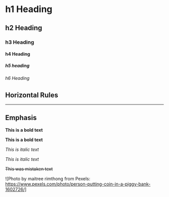 # h1 Heading
## h2 Heading 
### h3 Heading
#### h4 Heading
##### h5 heading
###### h6 Heading 


## Horizontal Rules 

---- 


## Emphasis 

**This is a bold text**

__This is a bold text__

*This is italic text*

_This is italic text_

~~This was mistaken text~~ 


![Photo by maitree rimthong from Pexels: https://www.pexels.com/photo/person-putting-coin-in-a-piggy-bank-1602726/]

